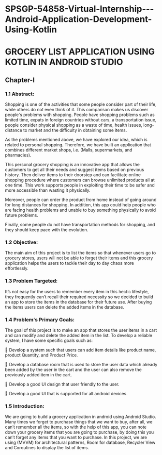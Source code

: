 # SPSGP-54858-Virtual-Internship---Android-Application-Development-Using-Kotlin
# **GROCERY LIST APPLICATION USING KOTLIN IN ANDROID STUDIO**
## **Chapter-I**
### **1.1 Abstract:**
Shopping is one of the activities that some people consider part of their life, while others do not even think of it. This comparison makes us discover people's problems with shopping. People have shopping problems such as limited time, expats in foreign countries without cars, a transportation issue, people consider physical shopping as a waste of time, health issues, long-distance to market and the difficulty in obtaining some items. 

As the problems mentioned above, we have explored our idea, which is related to personal shopping. Therefore, we have built an application that combines different market shops, i.e. (Malls, supermarkets, and pharmacies). 

This personal grocery shopping is an innovative app that allows the customers to get all their needs and suggest items based on previous history. Then deliver items to their doorstep and can facilitate online shopping procedure where customers can browse unlimited products all at one time. This work supports people in exploiting their time to be safer and more accessible than wasting it physically.

Moreover, people can order the product from home instead of going around for long distances for shopping. In addition, this app could help people who are facing health problems and unable to buy something physically to avoid future problems.
 
Finally, some people do not have transportation methods for shopping, and they should keep pace with the evolution.
### **1.2 Objective:**
The main aim of this project is to list the items so that whenever users go to grocery stores, users will not be able to forget their items and this grocery application helps the users to tackle their day to day chaos more effortlessly. 
### **1.3 Problem Targeted:**
It’s not easy for the users to remember every item in this hectic lifestyle, they frequently can’t recall their required necessity so we decided to build an app to store the items in the database for their future use. After buying the items users can delete the added items in the database.
### **1.4 Problem's Primary Goals:**
The goal of this project is to make an app that stores the user items in a cart and can modify and delete the added item in the list. To develop a reliable system, I have some specific goals such as:

	Develop a system such that users can add item details like product name, product Quantity, and Product Price.

	Develop a database room that is used to store the user data which already been added by the user in the cart and the user can also remove the previously added item in the cart.

	Develop a good UI design that user friendly to the user.

	Develop a good UI that is supported for all android devices.

### **1.5 Introduction:**
We are going to build a grocery application in android using Android Studio. Many times we forget to purchase things that we want to buy, after all, we can’t remember all the items, so with the help of this app, you can note down your grocery items that you are going to purchase, by doing this you can’t forget any items that you want to purchase. In this project, we are using (MVVM) for architectural patterns, Room for database, Recycler View and Coroutines to display the list of items.
